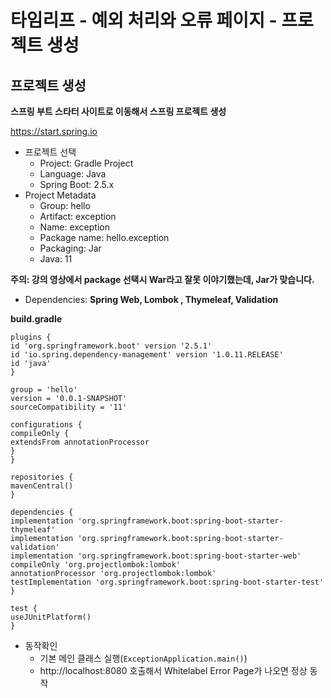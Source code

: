 # 타임리프 - 예외 처리와 오류 페이지 - 프로젝트 생성

## 프로젝트 생성

**스프링 부트 스타터 사이트로 이동해서 스프링 프로젝트 생성**

https://start.spring.io



* 프로젝트 선택 
  * Project: Gradle Project 
  * Language: Java 
  * Spring Boot: 2.5.x 
* Project Metadata 
  * Group: hello 
  * Artifact: exception 
  * Name: exception 
  * Package name: hello.exception 
  * Packaging: Jar 
  * Java: 11 

**주의: 강의 영상에서 package 선택시 War라고 잘못 이야기했는데, Jar가 맞습니다.** 

* Dependencies: **Spring Web, Lombok , Thymeleaf, Validation** 

  

**build.gradle**

```
plugins {
id 'org.springframework.boot' version '2.5.1'
id 'io.spring.dependency-management' version '1.0.11.RELEASE'
id 'java'
}

group = 'hello'
version = '0.0.1-SNAPSHOT'
sourceCompatibility = '11'

configurations {
compileOnly {
extendsFrom annotationProcessor
}
}

repositories {
mavenCentral()
}

dependencies {
implementation 'org.springframework.boot:spring-boot-starter-thymeleaf'
implementation 'org.springframework.boot:spring-boot-starter-validation'
implementation 'org.springframework.boot:spring-boot-starter-web'
compileOnly 'org.projectlombok:lombok'
annotationProcessor 'org.projectlombok:lombok'
testImplementation 'org.springframework.boot:spring-boot-starter-test'
}

test {
useJUnitPlatform()
}
```

* 동작확인
  * 기본 메인 클래스 실행(`ExceptionApplication.main()`)
  * http://localhost:8080 호출해서 Whitelabel Error Page가 나오면 정상 동작



